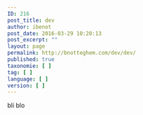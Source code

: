 ```yaml
---
ID: 216
post_title: dev
author: ibenot
post_date: 2016-03-29 10:20:13
post_excerpt: ""
layout: page
permalink: http://bnotteghem.com/dev/dev/
published: true
taxonomie: [ ]
tag: [ ]
language: [ ]
version: [ ]
---
```

bli blo